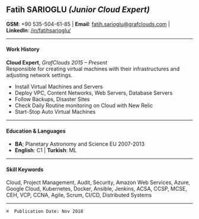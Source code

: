 ## Fatih SARIOGLU _(Junior Cloud Expert)_
**GSM**: +90 535-504-61-85 | **Email**: fatih.sarioglu@grafclouds.com | **LinkedIn**: [/in/fatihsarioglu/](https://www.linkedin.com/in/fatihsarioglu/)

---
#### Work History
**Cloud Expert**, _GrafClouds 2015 – Present_<br />
Responsible for creating virtual machines with their infrastructures and adjusting network settings.

  * Install Virtual Machines and Servers 
  * Deploy VPC, Content Networks, Web Servers, Database Servers 
  * Follow Backups, Disaster Sites 
  * Check Daily Routine monitoring on Cloud with New Relic
  * Start-Stop Auto Virtual Machines


---
#### Education & Languages
  * **BA**; Planetary Astronomy and Science EU 2007-2013
  * **English**: C1 | **Turkish**: ML



---
#### Skill Keywords
Cloud, Project Management, Audit, Security, Amazon Web Services, Azure, Google Cloud, Kubernetes, Docker, Ansible, Jenkins, ACSA, CCSP, MCSE, CEH, VCP, CCNA, Agile, Scrum, CI/CD, Distributed Systems

---
`⌘  Publication Date: Nov 2018`
